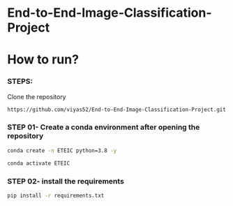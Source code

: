 # End-to-End-Image-Classification-Project


# How to run?
### STEPS:

Clone the repository

```bash
https://github.com/viyas52/End-to-End-Image-Classification-Project.git
```
### STEP 01- Create a conda environment after opening the repository

```bash
conda create -n ETEIC python=3.8 -y
```

```bash
conda activate ETEIC
```


### STEP 02- install the requirements
```bash
pip install -r requirements.txt
```